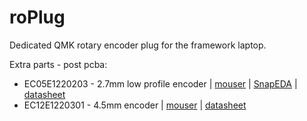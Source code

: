 # roPlug
Dedicated QMK rotary encoder plug for the framework laptop.

Extra parts - post pcba:

- EC05E1220203 - 2.7mm low profile encoder | [mouser](https://www.mouser.com/ProductDetail/Alps-Alpine/EC05E1220203?qs=%2Fha2pyFadujxX3lsKV%2F2v0IdfHtW%2FTX9iJN7eVGbwjXvhMXGXqwokw%3D%3D) | [SnapEDA](https://www.snapeda.com/parts/EC05E1220203/ALPS/view-part/157580/?ref=search&t=EC05E1220203) | [datasheet](https://www.mouser.com/datasheet/2/15/EC05E-1370804.pdf)
- EC12E1220301 - 4.5mm encoder | [mouser](https://www.mouser.com/ProductDetail/688-EC12E1220301) | [datasheet](https://www.mouser.de/datasheet/2/15/EC12E-1370769.pdf)


